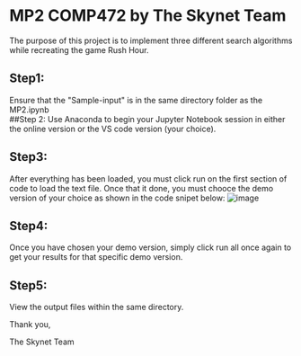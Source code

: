# MP2 COMP472 by The Skynet Team

The purpose of this project is to implement three different search algorithms while recreating the game Rush Hour.

## Step1:
Ensure that the "Sample-input" is in the same directory folder as the MP2.ipynb  
##Step 2: 
Use Anaconda to begin your Jupyter Notebook session in either the online version or the VS code version (your choice).
## Step3:
After everything has been loaded, you must click run on the first section of code to load the text file.
Once that it done, you must chooce the demo version of your choice as shown in the code snipet below:
![image](https://user-images.githubusercontent.com/68345835/202832181-a44122c0-38f0-48af-82d5-d28cb6c6b170.png)
## Step4:
Once you have chosen your demo version, simply click run all once again to get your results for that specific demo version.
## Step5:
View the output files within the same directory.


Thank you,

The Skynet Team
